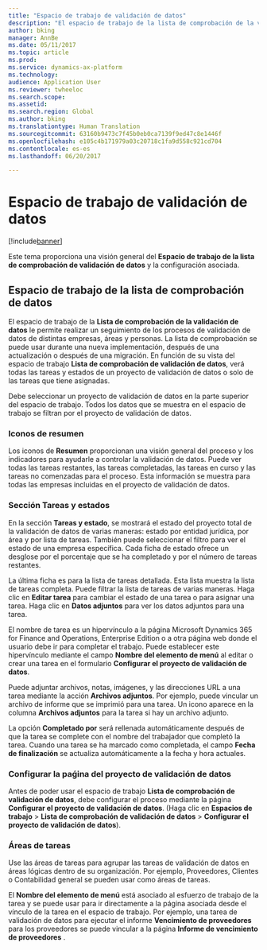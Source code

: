 ```yaml
---
title: "Espacio de trabajo de validación de datos"
description: "El espacio de trabajo de la lista de comprobación de la validación de datos le permite realizar un seguimiento de los procesos de validación de datos de distintas empresas, áreas y personas. La lista de comprobación se puede usar durante una nueva implementación, después de una actualización o después de una migración."
author: bking
manager: AnnBe
ms.date: 05/11/2017
ms.topic: article
ms.prod: 
ms.service: dynamics-ax-platform
ms.technology: 
audience: Application User
ms.reviewer: twheeloc
ms.search.scope: 
ms.assetid: 
ms.search.region: Global
ms.author: bking
ms.translationtype: Human Translation
ms.sourcegitcommit: 63160b9473c7f45b0eb0ca7139f9ed47c8e1446f
ms.openlocfilehash: e105c4b171979a03c20718c1fa9d558c921cd704
ms.contentlocale: es-es
ms.lasthandoff: 06/20/2017

---
```


# <a name="data-validation-workspace"></a>Espacio de trabajo de validación de datos

[!include[banner](../includes/banner.md)]


Este tema proporciona una visión general del **Espacio de trabajo de la lista de comprobación de validación de datos** y la configuración asociada.

## <a name="data-validation-checklist-workspace"></a>Espacio de trabajo de la lista de comprobación de datos

El espacio de trabajo de la **Lista de comprobación de la validación de datos** le permite realizar un seguimiento de los procesos de validación de datos de distintas empresas, áreas y personas. La lista de comprobación se puede usar durante una nueva implementación, después de una actualización o después de una migración. En función de su vista del espacio de trabajo **Lista de comprobación de validación de datos**, verá todas las tareas y estados de un proyecto de validación de datos o solo de las tareas que tiene asignadas.

Debe seleccionar un proyecto de validación de datos en la parte superior del espacio de trabajo. Todos los datos que se muestra en el espacio de trabajo se filtran por el proyecto de validación de datos.

### <a name="summary-tiles"></a>Iconos de resumen

Los iconos de **Resumen** proporcionan una visión general del proceso y los indicadores para ayudarle a controlar la validación de datos. Puede ver todas las tareas restantes, las tareas completadas, las tareas en curso y las tareas no comenzadas para el proceso. Esta información se muestra para todas las empresas incluidas en el proyecto de validación de datos.

### <a name="tasks-and-status-section"></a>Sección Tareas y estados

En la sección **Tareas y estado**, se mostrará el estado del proyecto total de la validación de datos de varias maneras: estado por entidad jurídica, por área y por lista de tareas. También puede seleccionar el filtro para ver el estado de una empresa específica. Cada ficha de estado ofrece un desglose por el porcentaje que se ha completado y por el número de tareas restantes.

La última ficha es para la lista de tareas detallada. Esta lista muestra la lista de tareas completa.
Puede filtrar la lista de tareas de varias maneras. Haga clic en **Editar tarea** para cambiar el estado de una tarea o para asignar una tarea. Haga clic en **Datos adjuntos** para ver los datos adjuntos para una tarea.

El nombre de tarea es un hipervínculo a la página Microsoft Dynamics 365 for Finance and Operations, Enterprise Edition o a otra página web donde el usuario debe ir para completar el trabajo. Puede establecer este hipervínculo mediante el campo **Nombre del elemento de menú** al editar o crear una tarea en el formulario **Configurar el proyecto de validación de datos**.

Puede adjuntar archivos, notas, imágenes, y las direcciones URL a una tarea mediante la acción **Archivos adjuntos**. Por ejemplo, puede vincular un archivo de informe que se imprimió para una tarea. Un icono aparece en la columna **Archivos adjuntos** para la tarea si hay un archivo adjunto.

La opción **Completado por** será rellenada automáticamente después de que la tarea se complete con el nombre del trabajador que completó la tarea. Cuando una tarea se ha marcado como completada, el campo **Fecha de finalización** se actualiza automáticamente a la fecha y hora actuales.

### <a name="configure-data-validation-project-page"></a>Configurar la paǵina del proyecto de validación de datos

Antes de poder usar el espacio de trabajo **Lista de comprobación de validación de datos**, debe configurar el proceso mediante la página **Configurar el proyecto de validación de datos**. (Haga clic en **Espacios de trabajo** \> **Lista de comprobación de validación de datos** \> **Configurar el proyecto de validación de datos**).

### <a name="task-areas"></a>Áreas de tareas

Use las áreas de tareas para agrupar las tareas de validación de datos en áreas lógicas dentro de su organización. Por ejemplo, Proveedores, Clientes o Contabilidad general se pueden usar como áreas de tareas.

El **Nombre del elemento de menú** está asociado al esfuerzo de trabajo de la tarea y se puede usar para ir directamente a la página asociada desde el vínculo de la tarea en el espacio de trabajo. Por ejemplo, una tarea de validación de datos para ejecutar el informe **Vencimiento de proveedores** para los proveedores se puede vincular a la página **Informe de vencimiento de proveedores** .

